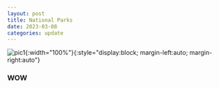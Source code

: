 ```yaml
---
layout: post
title: National Parks
date: 2023-03-08
categories: update
---
```




![pic1](/assets/images/national-parks/GNP-1.jpg){:width="100%"}{:style="display:block; margin-left:auto; margin-right:auto"}
### WOW
